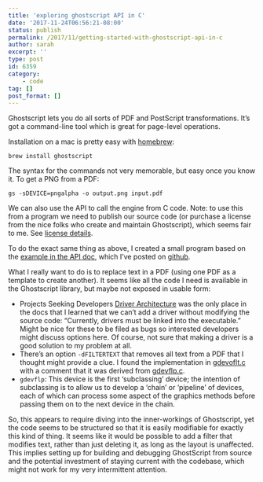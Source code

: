 ```yaml
---
title: 'exploring ghostscript API in C'
date: '2017-11-24T06:56:21-08:00'
status: publish
permalink: /2017/11/getting-started-with-ghostscript-api-in-c
author: sarah
excerpt: ''
type: post
id: 6359
category:
    - code
tag: []
post_format: []
---
```

Ghostscript lets you do all sorts of PDF and PostScript transformations. It’s got a command-line tool which is great for page-level operations.

Installation on a mac is pretty easy with [homebrew](https://brew.sh/):

`brew install ghostscript`

The syntax for the commands not very memorable, but easy once you know it. To get a PNG from a PDF:

`gs -sDEVICE=pngalpha -o output.png input.pdf`

We can also use the API to call the engine from C code. Note: to use this from a program we need to publish our source code (or purchase a license from the nice folks who create and maintain Ghostscript), which seems fair to me. See [license details](https://www.ghostscript.com/download/gpdldnld.html).

To do the exact same thing as above, I created a small program based on the [example in the API doc](https://www.ghostscript.com/doc/current/API.htm#Example_usage), which I’ve posted on [github](https://github.com/ultrasaurus/ghostscript-c-app/tree/pdf2png).

What I really want to do is to replace text in a PDF (using one PDF as a template to create another). It seems like all the code I need is available in the Ghostscript library, but maybe not exposed in usable form:

- Projects Seeking Developers [Driver Architecture](https://www.biu.ac.il/os_site/documentation/gs/Projects.htm#Driver_architecture) was the only place in the docs that I learned that we can’t add a driver without modifying the source code: “Currently, drivers must be linked into the executable.” Might be nice for these to be filed as bugs so interested developers might discuss options here. Of course, not sure that making a driver is a good solution to my problem at all.
- There’s an option `-dFILTERTEXT` that removes all text from a PDF that I thought might provide a clue. I found the implementation in [gdevoflt.c](http://git.ghostscript.com/?p=ghostpdl.git;a=blob;f=base/gdevoflt.c;h=5e1b5cf60aa467dae4a913fa2975002c47f0b92e;hb=HEAD) with a comment that it was derived from [gdevflp.c](http://git.ghostscript.com/?p=ghostpdl.git;a=blob;f=base/gdevflp.c;h=2e4a07b1d96429a2771bd7b5ef9af62ce10dac50;hb=HEAD).
- `gdevflp`: This device is the first ‘subclassing’ device; the intention of subclassing is to allow us to develop a ‘chain’ or ‘pipeline’ of devices, each of which can process some aspect of the graphics methods before passing them on to the next device in the chain.

So, this appears to require diving into the inner-workings of Ghostscript, yet the code seems to be structured so that it is easily modifiable for exactly this kind of thing. It seems like it would be possible to add a filter that modifies text, rather than just deleting it, as long as the layout is unaffected. This implies setting up for building and debugging GhostScript from source and the potential investment of staying current with the codebase, which might not work for my very intermittent attention.